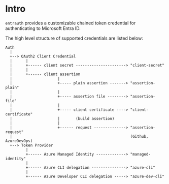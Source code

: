 # Intro

`entrauth` provides a customizable chained token credential for authenticating to Microsoft Entra ID.

The high level structure of supported credentials are listed below:

```
Auth
  |
  +--> OAuth2 Client Credential
  |      |
  |      +------ client secret ----------------------> "client-secret"
  |      |
  |      +------ client assertion
  |                    |
  |                    +----- plain assertion -------> "assertion-plain" 
  |                    |
  |                    +----- assertion file --------> "assertion-file" 
  |                    |
  |                    +----- client certificate ----> "client-certificate" 
  |                    |       (build assertion)
  |                    |
  |                    +------ request --------------> "assertion-request"
  |                                                    (Github, AzureDevOps)
  +--> Token Provider
         |
         +------ Azure Managed Identity -------------> "managed-identity"
         |
         +------ Azure CLI delegation ---------------> "azure-cli"
         |
         +------ Azure Developer CLI delegation -----> "azure-dev-cli"
```

